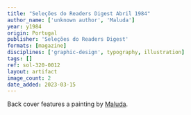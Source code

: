 ```yaml
---
title: "Seleções do Readers Digest Abril 1984"
author_name: ['unknown author', 'Maluda']
year: y1984
origin: Portugal
publisher: 'Seleções do Readers Digest'
formats: [magazine]
disciplines: ['graphic-design', typography, illustration]
tags: []
ref: sol-320-0012
layout: artifact
image_count: 2
date_added: 2023-03-15
---
```

Back cover features a painting by <a class="text cat-link author" href="/authors/Maluda/">Maluda</a>.
